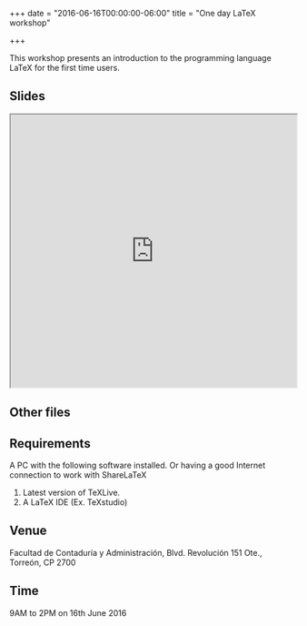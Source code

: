 +++
date = "2016-06-16T00:00:00-06:00"
title = "One day LaTeX workshop"

+++

This workshop presents an introduction to the programming language LaTeX  for the first time users.

## Slides
<iframe height="480" src="https://drive.google.com/file/d/0B6A_I6W9HjBDb29KdUJsZXFYblU/preview" width="100%"></iframe>

## Other files

## Requirements
A PC with the following software installed. Or having a good Internet connection to work with ShareLaTeX

1. Latest version of TeXLive.
2. A LaTeX IDE (Ex. TeXstudio)

## Venue
Facultad de Contaduría y Administración, Blvd. Revolución 151 Ote., Torreón, CP 2700

## Time
9AM to 2PM on 16th June 2016